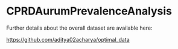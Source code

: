 # CPRDAurumPrevalenceAnalysis

Further details about the overall dataset are available here: 

https://github.com/aditya02acharya/optimal_data
